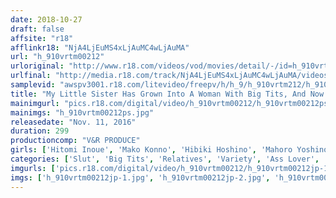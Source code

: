 ```yaml
---
date: 2018-10-27
draft: false
affsite: "r18"
afflinkr18: "NjA4LjEuMS4xLjAuMC4wLjAuMA"
url: "h_910vrtm00212"
urloriginal: "http://www.r18.com/videos/vod/movies/detail/-/id=h_910vrtm00212"
urlfinal: "http://media.r18.com/track/NjA4LjEuMS4xLjAuMC4wLjAuMA/videos/vod/movies/detail/-/id=h_910vrtm00212"
samplevid: "awspv3001.r18.com/litevideo/freepv/h/h_9/h_910vrtm212/h_910vrtm212_dmb_w.mp4"
title: "My Little Sister Has Grown Into A Woman With Big Tits, And Now She's Batting Eyes At Me To Gently Lead Me To Creampie Temptation The Best Of All Wishes Cum True! 4 Girls 5 Hours 8 Creampie Cum Shots!"
mainimgurl: "pics.r18.com/digital/video/h_910vrtm00212/h_910vrtm00212ps.jpg"
mainimgs: "h_910vrtm00212ps.jpg"
releasedate: "Nov. 11, 2016"
duration: 299
productioncomp: "V&R PRODUCE"
girls: ['Hitomi Inoue', 'Mako Konno', 'Hibiki Hoshino', 'Mahoro Yoshino']
categories: ['Slut', 'Big Tits', 'Relatives', 'Variety', 'Ass Lover', 'Sister', 'Creampie', 'Compilation', 'Over 4 Hours', 'Hi-Def']
imgurls: ['pics.r18.com/digital/video/h_910vrtm00212/h_910vrtm00212jp-1.jpg', 'pics.r18.com/digital/video/h_910vrtm00212/h_910vrtm00212jp-2.jpg', 'pics.r18.com/digital/video/h_910vrtm00212/h_910vrtm00212jp-3.jpg', 'pics.r18.com/digital/video/h_910vrtm00212/h_910vrtm00212jp-4.jpg', 'pics.r18.com/digital/video/h_910vrtm00212/h_910vrtm00212jp-5.jpg', 'pics.r18.com/digital/video/h_910vrtm00212/h_910vrtm00212jp-6.jpg', 'pics.r18.com/digital/video/h_910vrtm00212/h_910vrtm00212jp-7.jpg', 'pics.r18.com/digital/video/h_910vrtm00212/h_910vrtm00212jp-8.jpg', 'pics.r18.com/digital/video/h_910vrtm00212/h_910vrtm00212jp-9.jpg', 'pics.r18.com/digital/video/h_910vrtm00212/h_910vrtm00212jp-10.jpg', 'pics.r18.com/digital/video/h_910vrtm00212/h_910vrtm00212jp-11.jpg', 'pics.r18.com/digital/video/h_910vrtm00212/h_910vrtm00212jp-12.jpg', 'pics.r18.com/digital/video/h_910vrtm00212/h_910vrtm00212jp-13.jpg', 'pics.r18.com/digital/video/h_910vrtm00212/h_910vrtm00212jp-14.jpg', 'pics.r18.com/digital/video/h_910vrtm00212/h_910vrtm00212jp-15.jpg', 'pics.r18.com/digital/video/h_910vrtm00212/h_910vrtm00212jp-16.jpg', 'pics.r18.com/digital/video/h_910vrtm00212/h_910vrtm00212jp-17.jpg', 'pics.r18.com/digital/video/h_910vrtm00212/h_910vrtm00212jp-18.jpg', 'pics.r18.com/digital/video/h_910vrtm00212/h_910vrtm00212jp-19.jpg', 'pics.r18.com/digital/video/h_910vrtm00212/h_910vrtm00212jp-20.jpg']
imgs: ['h_910vrtm00212jp-1.jpg', 'h_910vrtm00212jp-2.jpg', 'h_910vrtm00212jp-3.jpg', 'h_910vrtm00212jp-4.jpg', 'h_910vrtm00212jp-5.jpg', 'h_910vrtm00212jp-6.jpg', 'h_910vrtm00212jp-7.jpg', 'h_910vrtm00212jp-8.jpg', 'h_910vrtm00212jp-9.jpg', 'h_910vrtm00212jp-10.jpg', 'h_910vrtm00212jp-11.jpg', 'h_910vrtm00212jp-12.jpg', 'h_910vrtm00212jp-13.jpg', 'h_910vrtm00212jp-14.jpg', 'h_910vrtm00212jp-15.jpg', 'h_910vrtm00212jp-16.jpg', 'h_910vrtm00212jp-17.jpg', 'h_910vrtm00212jp-18.jpg', 'h_910vrtm00212jp-19.jpg', 'h_910vrtm00212jp-20.jpg']
---
```


